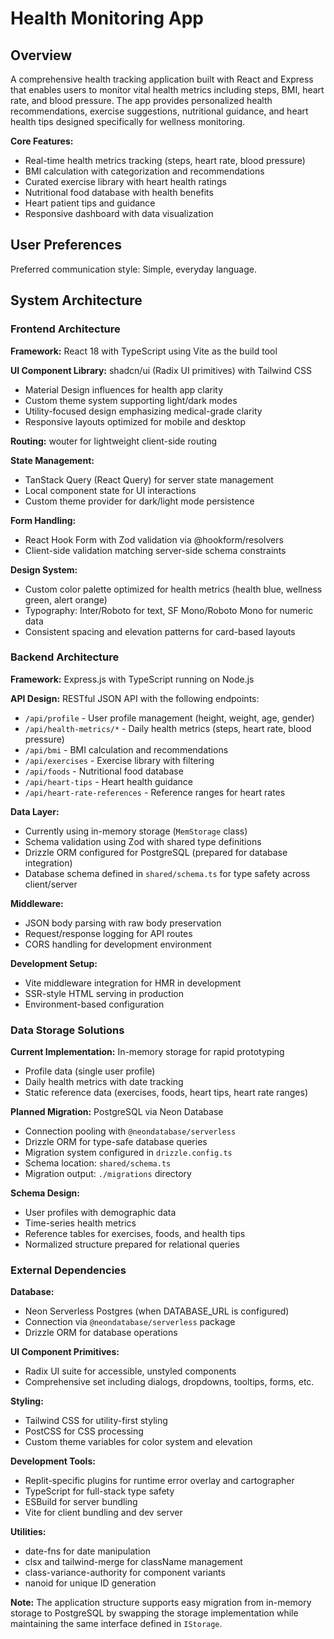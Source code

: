 # Health Monitoring App

## Overview

A comprehensive health tracking application built with React and Express that enables users to monitor vital health metrics including steps, BMI, heart rate, and blood pressure. The app provides personalized health recommendations, exercise suggestions, nutritional guidance, and heart health tips designed specifically for wellness monitoring.

**Core Features:**
- Real-time health metrics tracking (steps, heart rate, blood pressure)
- BMI calculation with categorization and recommendations
- Curated exercise library with heart health ratings
- Nutritional food database with health benefits
- Heart patient tips and guidance
- Responsive dashboard with data visualization

## User Preferences

Preferred communication style: Simple, everyday language.

## System Architecture

### Frontend Architecture

**Framework:** React 18 with TypeScript using Vite as the build tool

**UI Component Library:** shadcn/ui (Radix UI primitives) with Tailwind CSS
- Material Design influences for health app clarity
- Custom theme system supporting light/dark modes
- Utility-focused design emphasizing medical-grade clarity
- Responsive layouts optimized for mobile and desktop

**Routing:** wouter for lightweight client-side routing

**State Management:**
- TanStack Query (React Query) for server state management
- Local component state for UI interactions
- Custom theme provider for dark/light mode persistence

**Form Handling:**
- React Hook Form with Zod validation via @hookform/resolvers
- Client-side validation matching server-side schema constraints

**Design System:**
- Custom color palette optimized for health metrics (health blue, wellness green, alert orange)
- Typography: Inter/Roboto for text, SF Mono/Roboto Mono for numeric data
- Consistent spacing and elevation patterns for card-based layouts

### Backend Architecture

**Framework:** Express.js with TypeScript running on Node.js

**API Design:** RESTful JSON API with the following endpoints:
- `/api/profile` - User profile management (height, weight, age, gender)
- `/api/health-metrics/*` - Daily health metrics (steps, heart rate, blood pressure)
- `/api/bmi` - BMI calculation and recommendations
- `/api/exercises` - Exercise library with filtering
- `/api/foods` - Nutritional food database
- `/api/heart-tips` - Heart health guidance
- `/api/heart-rate-references` - Reference ranges for heart rates

**Data Layer:**
- Currently using in-memory storage (`MemStorage` class)
- Schema validation using Zod with shared type definitions
- Drizzle ORM configured for PostgreSQL (prepared for database integration)
- Database schema defined in `shared/schema.ts` for type safety across client/server

**Middleware:**
- JSON body parsing with raw body preservation
- Request/response logging for API routes
- CORS handling for development environment

**Development Setup:**
- Vite middleware integration for HMR in development
- SSR-style HTML serving in production
- Environment-based configuration

### Data Storage Solutions

**Current Implementation:** In-memory storage for rapid prototyping
- Profile data (single user profile)
- Daily health metrics with date tracking
- Static reference data (exercises, foods, heart tips, heart rate ranges)

**Planned Migration:** PostgreSQL via Neon Database
- Connection pooling with `@neondatabase/serverless`
- Drizzle ORM for type-safe database queries
- Migration system configured in `drizzle.config.ts`
- Schema location: `shared/schema.ts`
- Migration output: `./migrations` directory

**Schema Design:**
- User profiles with demographic data
- Time-series health metrics
- Reference tables for exercises, foods, and health tips
- Normalized structure prepared for relational queries

### External Dependencies

**Database:**
- Neon Serverless Postgres (when DATABASE_URL is configured)
- Connection via `@neondatabase/serverless` package
- Drizzle ORM for database operations

**UI Component Primitives:**
- Radix UI suite for accessible, unstyled components
- Comprehensive set including dialogs, dropdowns, tooltips, forms, etc.

**Styling:**
- Tailwind CSS for utility-first styling
- PostCSS for CSS processing
- Custom theme variables for color system and elevation

**Development Tools:**
- Replit-specific plugins for runtime error overlay and cartographer
- TypeScript for full-stack type safety
- ESBuild for server bundling
- Vite for client bundling and dev server

**Utilities:**
- date-fns for date manipulation
- clsx and tailwind-merge for className management
- class-variance-authority for component variants
- nanoid for unique ID generation

**Note:** The application structure supports easy migration from in-memory storage to PostgreSQL by swapping the storage implementation while maintaining the same interface defined in `IStorage`.
